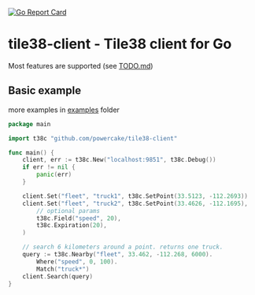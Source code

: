 [![Go Report Card](https://goreportcard.com/badge/github.com/powercake/tile38-client)](https://goreportcard.com/report/github.com/powercake/tile38-client)

# tile38-client - Tile38 client for Go

Most features are supported (see [TODO.md](TODO.md))

## Basic example

more examples in [examples](examples) folder

```go
package main

import t38c "github.com/powercake/tile38-client"

func main() {
	client, err := t38c.New("localhost:9851", t38c.Debug())
	if err != nil {
		panic(err)
	}

	client.Set("fleet", "truck1", t38c.SetPoint(33.5123, -112.2693))
	client.Set("fleet", "truck2", t38c.SetPoint(33.4626, -112.1695),
		// optional params
		t38c.Field("speed", 20),
		t38c.Expiration(20),
	)

	// search 6 kilometers around a point. returns one truck.
	query := t38c.Nearby("fleet", 33.462, -112.268, 6000).
		Where("speed", 0, 100).
		Match("truck*")
	client.Search(query)
}
```
